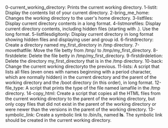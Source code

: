 0-current_working_directory: Prints the current working directory.
1-listit: Display the contents list of your current directory.
2-bring_me_home: Changes the working directory to the user's home directory.
3-listfiles: Display current directory contents in a long format.
4-listmorefiles: Display current directory contents, including hidden files (starting with .). Use the long format.
5-listfilesdigitonly: Display current directory in long format showing hidden files and displaying user and group id.
6-firstdirectory: Create a directory named my_first_directory in /tmp directory.
7-movethatfile: Move the file betty from /tmp/ to /tmp/my_first_directory.
8-firstdelete: Delete the file betty in /tmp/my_first_directory.
9-firstdirdeletion: Delete the directory my_first_directory that is in the /tmp directory.
10-back: Change the current working directoryto the previous.
11-lists: A script that lists all files (even ones with names beginning with a period character, which are normally hidden) in the current directory and the parent of the working directory and the /boot directory (in this order), in long format.
12-file_type: A script that prints the type of the file named iamafile in the /tmp directory.
14-copy_html: Create a script that copies all the HTML files from the current working directory to the parent of the working directory, but only copy files that did not exist in the parent of the working directory or were newer than the versions in the parent of the working directory.
13-symbolic_link: Create a symbolic link to /bin/ls, named __ls__. The symbolic link should be created in the current working directory.

